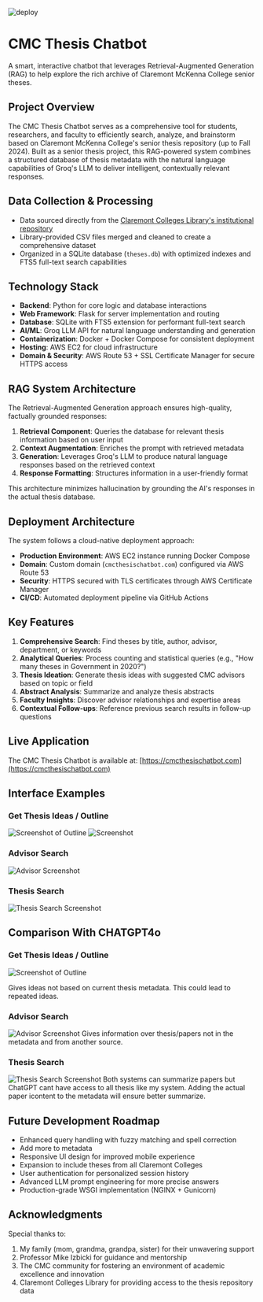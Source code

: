 ![deploy](https://github.com/luisgomez214/CMC_Thesis_Chatbot/actions/workflows/deploy.yml/badge.svg)


# CMC Thesis Chatbot

A smart, interactive chatbot that leverages Retrieval-Augmented Generation (RAG) to help explore the rich archive of Claremont McKenna College senior theses.

## Project Overview

The CMC Thesis Chatbot serves as a comprehensive tool for students, researchers, and faculty to efficiently search, analyze, and brainstorm based on Claremont McKenna College's senior thesis repository (up to Fall 2024). Built as a senior thesis project, this RAG-powered system combines a structured database of thesis metadata with the natural language capabilities of Groq's LLM to deliver intelligent, contextually relevant responses.

## Data Collection & Processing

- Data sourced directly from the [Claremont Colleges Library's institutional repository](https://scholarship.claremont.edu)
- Library-provided CSV files merged and cleaned to create a comprehensive dataset
- Organized in a SQLite database (`theses.db`) with optimized indexes and FTS5 full-text search capabilities

## Technology Stack

- **Backend**: Python for core logic and database interactions
- **Web Framework**: Flask for server implementation and routing
- **Database**: SQLite with FTS5 extension for performant full-text search
- **AI/ML**: Groq LLM API for natural language understanding and generation
- **Containerization**: Docker + Docker Compose for consistent deployment
- **Hosting**: AWS EC2 for cloud infrastructure
- **Domain & Security**: AWS Route 53 + SSL Certificate Manager for secure HTTPS access

## RAG System Architecture

The Retrieval-Augmented Generation approach ensures high-quality, factually grounded responses:

1. **Retrieval Component**: Queries the database for relevant thesis information based on user input
2. **Context Augmentation**: Enriches the prompt with retrieved metadata
3. **Generation**: Leverages Groq's LLM to produce natural language responses based on the retrieved context
4. **Response Formatting**: Structures information in a user-friendly format

This architecture minimizes hallucination by grounding the AI's responses in the actual thesis database.

## Deployment Architecture

The system follows a cloud-native deployment approach:

- **Production Environment**: AWS EC2 instance running Docker Compose
- **Domain**: Custom domain (`cmcthesischatbot.com`) configured via AWS Route 53
- **Security**: HTTPS secured with TLS certificates through AWS Certificate Manager
- **CI/CD**: Automated deployment pipeline via GitHub Actions

## Key Features

1. **Comprehensive Search**: Find theses by title, author, advisor, department, or keywords
2. **Analytical Queries**: Process counting and statistical queries (e.g., "How many theses in Government in 2020?")
3. **Thesis Ideation**: Generate thesis ideas with suggested CMC advisors based on topic or field
4. **Abstract Analysis**: Summarize and analyze thesis abstracts
5. **Faculty Insights**: Discover advisor relationships and expertise areas
6. **Contextual Follow-ups**: Reference previous search results in follow-up questions

## **Live Application**

The CMC Thesis Chatbot is available at: [https://cmcthesischatbot.com](https://cmcthesischatbot.com)

## Interface Examples

### Get Thesis Ideas / Outline
![Screenshot of Outline](screenshots/outline1.png) ![Screenshot](screenshots/outline2.png)

### Advisor Search
![Advisor Screenshot](screenshots/advisor.png)

### Thesis Search
![Thesis Search Screenshot](screenshots/search.png)


## Comparison With CHATGPT4o

### Get Thesis Ideas / Outline
![Screenshot of Outline](screenshots/check1.png)

Gives ideas not based on current thesis metadata. This could lead to repeated ideas.

### Advisor Search
![Advisor Screenshot](screenshots/check2.png)
Gives information over thesis/papers not in the metadata and from another source.


### Thesis Search
![Thesis Search Screenshot](screenshots/check3.png)
Both systems can summarize papers but ChatGPT cant have access to all thesis like my system.
Adding the actual paper icontent to the metadata will ensure better summarize. 


## Future Development Roadmap

- Enhanced query handling with fuzzy matching and spell correction
- Add more to metadata
- Responsive UI design for improved mobile experience
- Expansion to include theses from all Claremont Colleges
- User authentication for personalized session history
- Advanced LLM prompt engineering for more precise answers
- Production-grade WSGI implementation (NGINX + Gunicorn)

## Acknowledgments

Special thanks to:
1. My family (mom, grandma, grandpa, sister) for their unwavering support
2. Professor Mike Izbicki for guidance and mentorship
3. The CMC community for fostering an environment of academic excellence and innovation
4. Claremont Colleges Library for providing access to the thesis repository data

